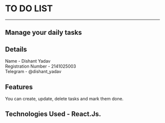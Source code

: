 # TO DO LIST 
---

## Manage your daily tasks

## Details
Name - Dishant Yadav \
Registration Number - 2141025003 \
Telegram - @dishant_yadav

## Features
You can create, update, delete tasks and mark them done. 

## Technologies Used - React.Js.
